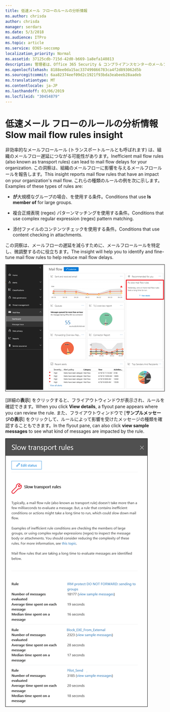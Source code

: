 ```yaml
---
title: 低速メール フローのルールの分析情報
ms.author: chrisda
author: chrisda
manager: serdars
ms.date: 5/3/2018
ms.audience: ITPro
ms.topic: article
ms.service: O365-seccomp
localization_priority: Normal
ms.assetid: 37125cdb-715d-42d0-b669-1a8efa140813
description: 管理者は、Office 365 Security & コンプライアンスセンターのメールフローダッシュボードに記載されている低速メールフロールールについて理解できます。
ms.openlocfilehash: 8188ee0da15ac337499866783ca4f2d893062d5b
ms.sourcegitcommit: 6aa82374eef09d2c1921f93bda3eabeeb28aadeb
ms.translationtype: MT
ms.contentlocale: ja-JP
ms.lasthandoff: 03/06/2019
ms.locfileid: "30454879"
---
```

# <a name="slow-mail-flow-rules-insight"></a><span data-ttu-id="d239f-103">低速メール フローのルールの分析情報</span><span class="sxs-lookup"><span data-stu-id="d239f-103">Slow mail flow rules insight</span></span>

<span data-ttu-id="d239f-104">非効率的なメールフロールール (トランスポートルールとも呼ばれます) は、組織のメールフロー遅延につながる可能性があります。</span><span class="sxs-lookup"><span data-stu-id="d239f-104">Inefficient mail flow rules (also known as transport rules) can lead to mail flow delays for your organization.</span></span> <span data-ttu-id="d239f-105">この洞察は、組織のメールフローに影響を与えるメールフロールールを報告します。</span><span class="sxs-lookup"><span data-stu-id="d239f-105">This insight reports mail flow rules that have an impact on your organization's mail flow.</span></span> <span data-ttu-id="d239f-106">これらの種類のルールの例を次に示します。</span><span class="sxs-lookup"><span data-stu-id="d239f-106">Examples of these types of rules are:</span></span>

- <span data-ttu-id="d239f-107">**が**大規模なグループの場合、を使用する条件。</span><span class="sxs-lookup"><span data-stu-id="d239f-107">Conditions that use **Is member of** for large groups.</span></span>

- <span data-ttu-id="d239f-108">複合正規表現 (regex) パターンマッチングを使用する条件。</span><span class="sxs-lookup"><span data-stu-id="d239f-108">Conditions that use complex regular expression (regex) pattern matching.</span></span>

- <span data-ttu-id="d239f-109">添付ファイルのコンテンツチェックを使用する条件。</span><span class="sxs-lookup"><span data-stu-id="d239f-109">Conditions that use content checking in attachments.</span></span>

<span data-ttu-id="d239f-110">この洞察は、メールフローの遅延を減らすために、メールフロールールを特定し、微調整するのに役立ちます。</span><span class="sxs-lookup"><span data-stu-id="d239f-110">The insight will help you to identify and fine-tune mail flow rules to help reduce mail flow delays.</span></span>

![Office 365 Security & コンプライアンスセンターのメールフローダッシュボードに記載されている低速のメールフロールールの洞察](media/1dd90faa-f065-4b10-8b47-d35dc127fc26.png)

<span data-ttu-id="d239f-112">[詳細の**表示**] をクリックすると、フライアウトウィンドウが表示され、ルールを確認できます。</span><span class="sxs-lookup"><span data-stu-id="d239f-112">When you click **View details**, a flyout pane appears where you can review the rule.</span></span> <span data-ttu-id="d239f-113">また、フライアウトウィンドウで [**サンプルメッセージの表示**] をクリックして、ルールによって影響を受けたメッセージの種類を確認することもできます。</span><span class="sxs-lookup"><span data-stu-id="d239f-113">In the flyout pane, can also click **view sample messages** to see what kind of messages are impacted by the rule.</span></span>

![メールフローダッシュボードの [低速メールフロールールの詳細を表示する] をクリックした後のフライアウトウィンドウ](media/2cbd43b7-1f21-4338-a70c-7b50de5c69cd.png)
